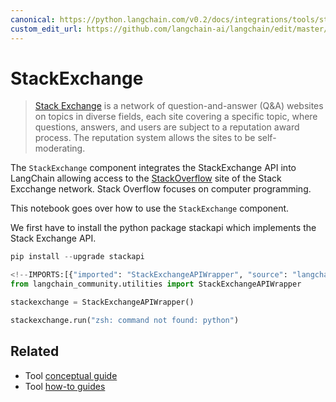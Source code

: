 ```yaml
---
canonical: https://python.langchain.com/v0.2/docs/integrations/tools/stackexchange/
custom_edit_url: https://github.com/langchain-ai/langchain/edit/master/docs/docs/integrations/tools/stackexchange.ipynb
---
```


# StackExchange

>[Stack Exchange](https://stackexchange.com/) is a network of question-and-answer (Q&A) websites on topics in diverse fields, each site covering a specific topic, where questions, answers, and users are subject to a reputation award process. The reputation system allows the sites to be self-moderating.

The ``StackExchange`` component integrates the StackExchange API into LangChain allowing access to the [StackOverflow](https://stackoverflow.com/) site of the Stack Excchange network. Stack Overflow focuses on computer programming.


This notebook goes over how to use the ``StackExchange`` component.

We first have to install the python package stackapi which implements the Stack Exchange API.


```python
pip install --upgrade stackapi
```


```python
<!--IMPORTS:[{"imported": "StackExchangeAPIWrapper", "source": "langchain_community.utilities", "docs": "https://api.python.langchain.com/en/latest/utilities/langchain_community.utilities.stackexchange.StackExchangeAPIWrapper.html", "title": "StackExchange"}]-->
from langchain_community.utilities import StackExchangeAPIWrapper

stackexchange = StackExchangeAPIWrapper()

stackexchange.run("zsh: command not found: python")
```


## Related

- Tool [conceptual guide](/docs/concepts/#tools)
- Tool [how-to guides](/docs/how_to/#tools)